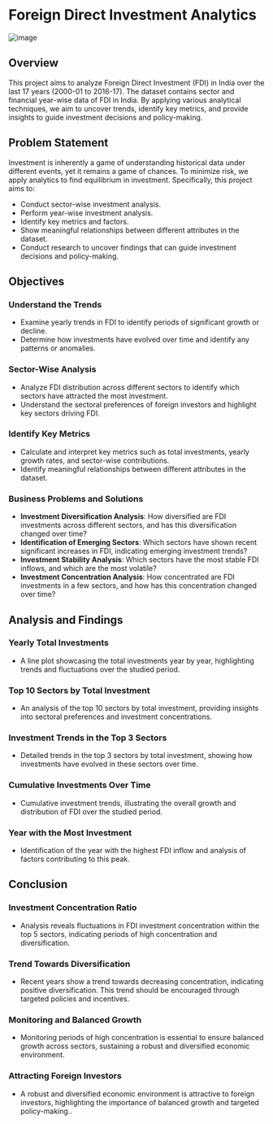 # Foreign Direct Investment Analytics

![image](https://github.com/LogeshwarTheDataIntellect/Foreign-Direct-Investment-Analytics/assets/104715001/92ce8a28-ce4a-4aca-bd4b-68934a4e129d)


## Overview

This project aims to analyze Foreign Direct Investment (FDI) in India over the last 17 years (2000-01 to 2016-17). The dataset contains sector and financial year-wise data of FDI in India. By applying various analytical techniques, we aim to uncover trends, identify key metrics, and provide insights to guide investment decisions and policy-making.

## Problem Statement

Investment is inherently a game of understanding historical data under different events, yet it remains a game of chances. To minimize risk, we apply analytics to find equilibrium in investment. Specifically, this project aims to:

- Conduct sector-wise investment analysis.
- Perform year-wise investment analysis.
- Identify key metrics and factors.
- Show meaningful relationships between different attributes in the dataset.
- Conduct research to uncover findings that can guide investment decisions and policy-making.

## Objectives

### Understand the Trends
- Examine yearly trends in FDI to identify periods of significant growth or decline.
- Determine how investments have evolved over time and identify any patterns or anomalies.

### Sector-Wise Analysis
- Analyze FDI distribution across different sectors to identify which sectors have attracted the most investment.
- Understand the sectoral preferences of foreign investors and highlight key sectors driving FDI.

### Identify Key Metrics
- Calculate and interpret key metrics such as total investments, yearly growth rates, and sector-wise contributions.
- Identify meaningful relationships between different attributes in the dataset.

### Business Problems and Solutions
- **Investment Diversification Analysis**: How diversified are FDI investments across different sectors, and has this diversification changed over time?
- **Identification of Emerging Sectors**: Which sectors have shown recent significant increases in FDI, indicating emerging investment trends?
- **Investment Stability Analysis**: Which sectors have the most stable FDI inflows, and which are the most volatile?
- **Investment Concentration Analysis**: How concentrated are FDI investments in a few sectors, and how has this concentration changed over time?

## Analysis and Findings

### Yearly Total Investments
- A line plot showcasing the total investments year by year, highlighting trends and fluctuations over the studied period.

### Top 10 Sectors by Total Investment
- An analysis of the top 10 sectors by total investment, providing insights into sectoral preferences and investment concentrations.

### Investment Trends in the Top 3 Sectors
- Detailed trends in the top 3 sectors by total investment, showing how investments have evolved in these sectors over time.

### Cumulative Investments Over Time
- Cumulative investment trends, illustrating the overall growth and distribution of FDI over the studied period.

### Year with the Most Investment
- Identification of the year with the highest FDI inflow and analysis of factors contributing to this peak.

## Conclusion

### Investment Concentration Ratio
- Analysis reveals fluctuations in FDI investment concentration within the top 5 sectors, indicating periods of high concentration and diversification.

### Trend Towards Diversification
- Recent years show a trend towards decreasing concentration, indicating positive diversification. This trend should be encouraged through targeted policies and incentives.

### Monitoring and Balanced Growth
- Monitoring periods of high concentration is essential to ensure balanced growth across sectors, sustaining a robust and diversified economic environment.

### Attracting Foreign Investors
- A robust and diversified economic environment is attractive to foreign investors, highlighting the importance of balanced growth and targeted policy-making..
